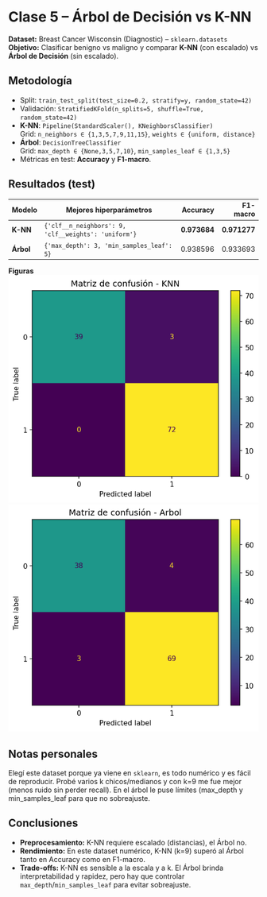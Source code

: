 # Clase 5 – Árbol de Decisión vs K-NN

**Dataset:** Breast Cancer Wisconsin (Diagnostic) – `sklearn.datasets`  
**Objetivo:** Clasificar benigno vs maligno y comparar **K-NN** (con escalado) vs **Árbol de Decisión** (sin escalado).

## Metodología
- Split: `train_test_split(test_size=0.2, stratify=y, random_state=42)`
- Validación: `StratifiedKFold(n_splits=5, shuffle=True, random_state=42)`
- **K-NN**: `Pipeline(StandardScaler(), KNeighborsClassifier)`  
  Grid: `n_neighbors ∈ {1,3,5,7,9,11,15}`, `weights ∈ {uniform, distance}`
- **Árbol**: `DecisionTreeClassifier`  
  Grid: `max_depth ∈ {None,3,5,7,10}`, `min_samples_leaf ∈ {1,3,5}`
- Métricas en test: **Accuracy** y **F1-macro**.

## Resultados (test)
| Modelo | Mejores hiperparámetros | Accuracy | F1-macro |
|---|---|---:|---:|
| **K-NN** | `{'clf__n_neighbors': 9, 'clf__weights': 'uniform'}` | **0.973684** | **0.971277** |
| **Árbol** | `{'max_depth': 3, 'min_samples_leaf': 5}` | 0.938596 | 0.933693 |

**Figuras**  
![Matriz de confusión KNN](reports/figures/cm_knn.png)  
![Matriz de confusión Árbol](reports/figures/cm_arbol.png)

## Notas personales

Elegí este dataset porque ya viene en `sklearn`, es todo numérico y es fácil de reproducir.
Probé varios k chicos/medianos y con k=9 me fue mejor (menos ruido sin perder recall).
En el árbol le puse límites (max_depth y min_samples_leaf para que no sobreajuste.

## Conclusiones
- **Preprocesamiento:** K-NN requiere escalado (distancias), el Árbol no.  
- **Rendimiento:** En este dataset numérico, K-NN (k=9) superó al Árbol tanto en Accuracy como en F1-macro.  
- **Trade-offs:** K-NN es sensible a la escala y a k. El Árbol brinda interpretabilidad y rapidez, pero hay que controlar `max_depth`/`min_samples_leaf` para evitar sobreajuste.

